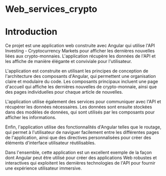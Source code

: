 # Web_services_crypto
# Introduction
Ce projet est une application web construite avec Angular qui utilise l'API Investing - Cryptocurrency Markets pour afficher les dernières nouvelles liées aux crypto-monnaies. L'application récupère les données de l'API et les affiche de manière élégante et conviviale pour l'utilisateur.

L'application est construite en utilisant les principes de conception de l'architecture des composants d'Angular, qui permettent une organisation claire et modulaire du code. Les composants principaux incluent une page d'accueil qui affiche les dernières nouvelles de crypto-monnaie, ainsi que des pages individuelles pour chaque article de nouvelles.

L'application utilise également des services pour communiquer avec l'API et récupérer les données nécessaires. Les données sont ensuite stockées dans des modèles de données, qui sont utilisés par les composants pour afficher les informations.

Enfin, l'application utilise des fonctionnalités d'Angular telles que le routage, qui permet à l'utilisateur de naviguer facilement entre les différentes pages de l'application, ainsi que des directives personnalisées pour créer des éléments d'interface utilisateur réutilisables.

Dans l'ensemble, cette application est un excellent exemple de la façon dont Angular peut être utilisé pour créer des applications Web robustes et interactives qui exploitent les dernières technologies de l'API pour fournir une expérience utilisateur immersive.
